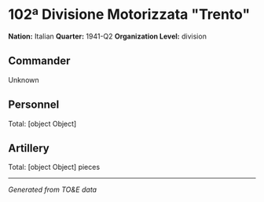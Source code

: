 # 102ª Divisione Motorizzata "Trento"

**Nation:** Italian
**Quarter:** 1941-Q2
**Organization Level:** division

## Commander

 Unknown

## Personnel

Total: [object Object]

## Artillery

Total: [object Object] pieces

---
*Generated from TO&E data*
